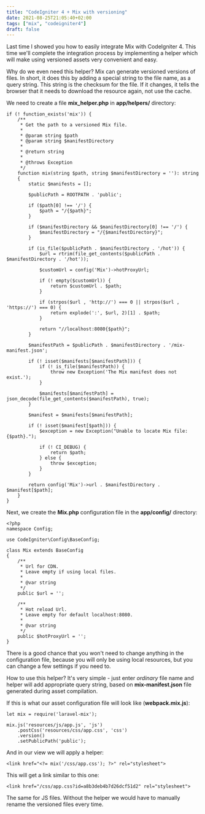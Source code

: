 ```yaml
---
title: "CodeIgniter 4 + Mix with versioning"
date: 2021-08-25T21:05:40+02:00
tags: ["mix", "codeigniter4"]
draft: false
---
```


Last time I showed you how to easily integrate Mix with CodeIgniter 4. This time we'll complete the integration process by implementing a helper which will make using versioned assets very convenient and easy.

<!--more-->

Why do we even need this helper? Mix can generate versioned versions of files. In short, it does this by adding a special string to the file name, as a query string. This string is the checksum for the file. If it changes, it tells the browser that it needs to download the resource again, not use the cache.

We need to create a file **mix_helper.php** in **app/helpers/** directory:

```
if (! function_exists('mix')) {
    /**
     * Get the path to a versioned Mix file.
     *
     * @param string $path
     * @param string $manifestDirectory
     *
     * @return string
     *
     * @throws Exception
     */
    function mix(string $path, string $manifestDirectory = ''): string
    {
        static $manifests = [];

        $publicPath = ROOTPATH . 'public';

        if ($path[0] !== '/') {
            $path = "/{$path}";
        }

        if ($manifestDirectory && $manifestDirectory[0] !== '/') {
            $manifestDirectory = "/{$manifestDirectory}";
        }

        if (is_file($publicPath . $manifestDirectory . '/hot')) {
            $url = rtrim(file_get_contents($publicPath . $manifestDirectory . '/hot'));

            $customUrl = config('Mix')->hotProxyUrl;

            if (! empty($customUrl)) {
                return $customUrl . $path;
            }

            if (strpos($url , 'http://') === 0 || strpos($url , 'https://') === 0) {
                return explode(':', $url, 2)[1] . $path;
            }

            return "//localhost:8080{$path}";
        }

        $manifestPath = $publicPath . $manifestDirectory . '/mix-manifest.json';

        if (! isset($manifests[$manifestPath])) {
            if (! is_file($manifestPath)) {
                throw new Exception('The Mix manifest does not exist.');
            }

            $manifests[$manifestPath] = json_decode(file_get_contents($manifestPath), true);
        }

        $manifest = $manifests[$manifestPath];

        if (! isset($manifest[$path])) {
            $exception = new Exception("Unable to locate Mix file: {$path}.");

            if (! CI_DEBUG) {
                return $path;
            } else {
                throw $exception;
            }
        }

        return config('Mix')->url . $manifestDirectory . $manifest[$path];
    }
}
```

Next, we create the **Mix.php** configuration file in the **app/config/** directory:

```
<?php
namespace Config;

use CodeIgniter\Config\BaseConfig;

class Mix extends BaseConfig
{
    /**
     * Url for CDN.
     * Leave empty if using local files.
     *
     * @var string
     */
    public $url = '';

    /**
     * Hot reload Url.
     * Leave empty for default localhost:8080.
     *
     * @var string
     */
    public $hotProxyUrl = '';
}
```

There is a good chance that you won't need to change anything in the configuration file, because you will only be using local resources, but you can change a few settings if you need to.

How to use this helper? It's very simple - just enter *ordinary* file name and helper will add appropriate query string, based on **mix-manifest.json** file generated during asset compilation.

If this is what our asset configuration file will look like (**webpack.mix.js**):

```
let mix = require('laravel-mix');

mix.js('resources/js/app.js', 'js')
    .postCss('resources/css/app.css', 'css')
    .version()
    .setPublicPath('public');
```
And in our view we will apply a helper: 
```
<link href="<?= mix('/css/app.css'); ?>" rel="stylesheet">
```

This will get a link similar to this one:

```
<link href="/css/app.css?id=a8b3deb4b7d26dcf51d2" rel="stylesheet">
```
The same for JS files. Without the helper we would have to manually rename the versioned files every time.
